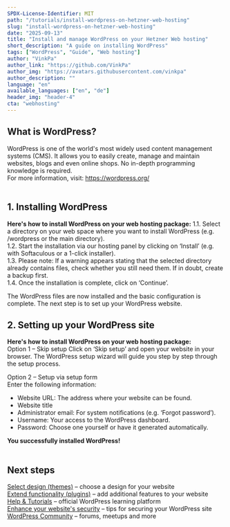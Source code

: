 ```yaml
---
SPDX-License-Identifier: MIT
path: "/tutorials/install-wordpress-on-hetzner-web-hosting"
slug: "install-wordpress-on-hetzner-web-hosting"
date: "2025-09-13"
title: "Install and manage WordPress on your Hetzner Web hosting"
short_description: "A guide on installing WordPress"
tags: ["WordPress", "Guide", "Web hosting"]
author: "VinkPa"
author_link: "https://github.com/VinkPa"
author_img: "https://avatars.githubusercontent.com/vinkpa"
author_description: ""
language: "en"
available_languages: ["en", "de"]
header_img: "header-4"
cta: "webhosting"
---
```



## What is WordPress?

WordPress is one of the world's most widely used content management systems (CMS). It allows you to easily create, manage and maintain websites, blogs and even online shops. No in-depth programming knowledge is required.  
For more information, visit:  https://wordpress.org/
<br/>
<br/>

## 1. Installing WordPress

**Here's how to install WordPress on your web hosting package:**
1.1. Select a directory on your web space where you want to install WordPress (e.g. /wordpress or the main directory). <br/>
1.2. Start the installation via our hosting panel by clicking on ‘Install’ (e.g. with Softaculous or a 1-click installer). <br/>
1.3. Please note: If a warning appears stating that the selected directory already contains files, check whether you still need them. If in doubt, create a backup first.<br/>
1.4. Once the installation is complete, click on ‘Continue’.

The WordPress files are now installed and the basic configuration is complete. The next step is to set up your WordPress website.


## 2. Setting up your WordPress site

**Here's how to install WordPress on your web hosting package:**
<br/>
Option 1 – Skip setup
Click on ‘Skip setup’ and open your website in your browser. The WordPress setup wizard will guide you step by step through the setup process.

Option 2 – Setup via setup form<br/> 
Enter the following information:
- Website URL: The address where your website can be found.
- Website title
- Administrator email: For system notifications (e.g. ‘Forgot password’).
- Username: Your access to the WordPress dashboard.
- Password: Choose one yourself or have it generated automatically.

**You successfully installed WordPress!**
<br/>
<br/>

## Next steps <br/> 
[Select design (themes)](https://de.wordpress.org/themes/) – choose a design for your website<br/> 
[Extend functionality (plugins)](https://de.wordpress.org/plugins/) – add additional features to your website<br/> 
[Help & Tutorials](https://learn.wordpress.org ) – official WordPress learning platform<br/> 
[Enhance your website's security](https://wordpress.org/documentation/article/hardening-wordpress/) – tips for securing your WordPress site<br/> 
[WordPress Community](https://de.wordpress.org/community/) – forums, meetups and more